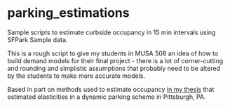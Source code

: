 # parking_estimations
Sample scripts to estimate curbside occupancy in 15 min intervals using SFPark Sample data.

This is a rough script to give my students in MUSA 508 an idea of how to build demand models for their final project - there is a lot of corner-cutting and rounding and simplistic assumptions that probably need to be altered by the students to make more accurate models.

Based in part on methods used to estimate occupancy [in my thesis](https://www.researchgate.net/publication/309231344_An_Evaluation_of_Pittsburgh%27s_Dynamically-Priced_Curb_Parking_Pilot) that estimated elasticities in a dynamic parking scheme in Pittsburgh, PA.
